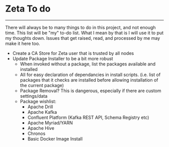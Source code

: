 # Zeta To do 
---
There will always be to many things to do in this project, and not enough time. This list will be "my" to-do list. What I mean by that is I will use it to put my thoughts down. Issues that get raised, read, and processed by me may make it here too. 

* Create a CA Store for Zeta user that is trusted by all nodes
* Update Package Installer to be a bit more robust
  * When invoked without a package, list the packages available and installed
  * All for easy declaration of dependancies in install scripts. (i.e. list of packages that it checks are installed before allowing installation of the current package)
  * Package Removal? This is dangerous, especially if there are custom settings/data
  * Package wishlist:
    * Apache Drill
    * Apache Kafka
    * Confluent Platform (Kafka REST API, Schema Registry etc)
    * Apache Myriad/YARN
    * Apache Hive
    * Chronos
    * Basic Docker Image Install
